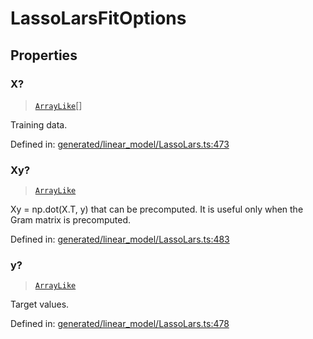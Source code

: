 # LassoLarsFitOptions

## Properties

### X?

> [`ArrayLike`](../types/ArrayLike.md)[]

Training data.

Defined in:  [generated/linear\_model/LassoLars.ts:473](https://github.com/transitive-bullshit/scikit-learn-ts/blob/92ab806/packages/sklearn/src/generated/linear_model/LassoLars.ts#L473)

### Xy?

> [`ArrayLike`](../types/ArrayLike.md)

Xy = np.dot(X.T, y) that can be precomputed. It is useful only when the Gram matrix is precomputed.

Defined in:  [generated/linear\_model/LassoLars.ts:483](https://github.com/transitive-bullshit/scikit-learn-ts/blob/92ab806/packages/sklearn/src/generated/linear_model/LassoLars.ts#L483)

### y?

> [`ArrayLike`](../types/ArrayLike.md)

Target values.

Defined in:  [generated/linear\_model/LassoLars.ts:478](https://github.com/transitive-bullshit/scikit-learn-ts/blob/92ab806/packages/sklearn/src/generated/linear_model/LassoLars.ts#L478)
